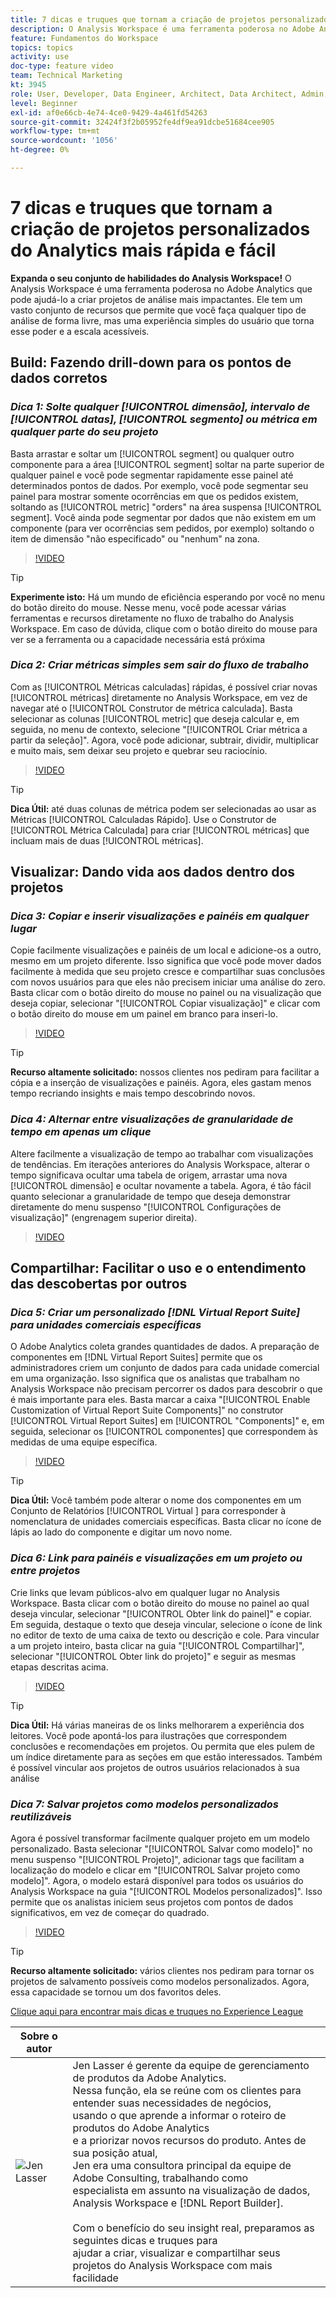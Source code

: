 ```yaml
---
title: 7 dicas e truques que tornam a criação de projetos personalizados do Analytics mais rápida e fácil
description: O Analysis Workspace é uma ferramenta poderosa no Adobe Analytics que pode ajudá-lo a criar projetos de análise mais impactantes. Ele tem um vasto conjunto de recursos que permite que você faça qualquer tipo de análise de forma livre, mas uma experiência simples do usuário que torna esse poder e a escala acessíveis.
feature: Fundamentos do Workspace
topics: topics
activity: use
doc-type: feature video
team: Technical Marketing
kt: 3945
role: User, Developer, Data Engineer, Architect, Data Architect, Admin, Leader
level: Beginner
exl-id: af0e66cb-4e74-4ce0-9429-4a461fd54263
source-git-commit: 32424f3f2b05952fe4df9ea91dcbe51684cee905
workflow-type: tm+mt
source-wordcount: '1056'
ht-degree: 0%

---
```


# 7 dicas e truques que tornam a criação de projetos personalizados do Analytics mais rápida e fácil

**Expanda o seu conjunto de habilidades do Analysis Workspace!**
O Analysis Workspace é uma ferramenta poderosa no Adobe Analytics que pode ajudá-lo a criar projetos de análise mais impactantes. Ele tem um vasto conjunto de recursos que permite que você faça qualquer tipo de análise de forma livre, mas uma experiência simples do usuário que torna esse poder e a escala acessíveis.

## Build: Fazendo drill-down para os pontos de dados corretos

### ***Dica 1: Solte qualquer  [!UICONTROL dimensão], intervalo de  [!UICONTROL datas],  [!UICONTROL segmento] ou   métrica em qualquer parte do seu projeto***

Basta arrastar e soltar um [!UICONTROL segment] ou qualquer outro componente para a área [!UICONTROL segment] soltar na parte superior de qualquer painel e você pode segmentar rapidamente esse painel até determinados pontos de dados. Por exemplo, você pode segmentar seu painel para mostrar somente ocorrências em que os pedidos existem, soltando as [!UICONTROL metric] &quot;orders&quot; na área suspensa [!UICONTROL segment]. Você ainda pode segmentar por dados que não existem em um componente (para ver ocorrências sem pedidos, por exemplo) soltando o item de dimensão &quot;não especificado&quot; ou &quot;nenhum&quot; na zona.

>[!VIDEO](https://video.tv.adobe.com/v/24036/?quality=12)

>[!TIP]
>
>**Experimente isto:** Há um mundo de eficiência esperando por você no menu do botão direito do mouse. Nesse menu, você pode acessar várias ferramentas e recursos diretamente no fluxo de trabalho do Analysis Workspace. Em caso de dúvida, clique com o botão direito do mouse para ver se a ferramenta ou a capacidade necessária está próxima

### ***Dica 2: Criar métricas simples sem sair do fluxo de trabalho***

Com as [!UICONTROL Métricas calculadas] rápidas, é possível criar novas [!UICONTROL métricas] diretamente no Analysis Workspace, em vez de navegar até o [!UICONTROL Construtor de métrica calculada]. Basta selecionar as colunas [!UICONTROL metric] que deseja calcular e, em seguida, no menu de contexto, selecione &quot;[!UICONTROL Criar métrica a partir da seleção]&quot;. Agora, você pode adicionar, subtrair, dividir, multiplicar e muito mais, sem deixar seu projeto e quebrar seu raciocínio.

>[!VIDEO](https://video.tv.adobe.com/v/23126/?quality=12)

>[!TIP]
>
>**Dica Útil:** até duas colunas   de métrica podem ser selecionadas ao usar as Métricas  [!UICONTROL Calculadas Rápido]. Use o Construtor de [!UICONTROL Métrica Calculada] para criar [!UICONTROL métricas] que incluam mais de duas [!UICONTROL métricas].

## Visualizar: Dando vida aos dados dentro dos projetos

### ***Dica 3: Copiar e inserir visualizações e painéis em qualquer lugar***

Copie facilmente visualizações e painéis de um local e adicione-os a outro, mesmo em um projeto diferente. Isso significa que você pode mover dados facilmente à medida que seu projeto cresce e compartilhar suas conclusões com novos usuários para que eles não precisem iniciar uma análise do zero. Basta clicar com o botão direito do mouse no painel ou na visualização que deseja copiar, selecionar &quot;[!UICONTROL Copiar visualização]&quot; e clicar com o botão direito do mouse em um painel em branco para inseri-lo.

>[!VIDEO](https://video.tv.adobe.com/v/23230/?quality=12)

>[!TIP]
>
>**Recurso altamente solicitado:** nossos clientes nos pediram para facilitar a cópia e a inserção de visualizações e painéis. Agora, eles gastam menos tempo recriando insights e mais tempo descobrindo novos.

### ***Dica 4: Alternar entre visualizações de granularidade de tempo em apenas um clique***

Altere facilmente a visualização de tempo ao trabalhar com visualizações de tendências. Em iterações anteriores do Analysis Workspace, alterar o tempo significava ocultar uma tabela de origem, arrastar uma nova [!UICONTROL dimensão] e ocultar novamente a tabela. Agora, é tão fácil quanto selecionar a granularidade de tempo que deseja demonstrar diretamente do menu suspenso &quot;[!UICONTROL Configurações de visualização]&quot; (engrenagem superior direita).

>[!VIDEO](https://video.tv.adobe.com/v/23548/?quality=12)

## Compartilhar: Facilitar o uso e o entendimento das descobertas por outros

### ***Dica 5: Criar um personalizado  [!DNL Virtual Report Suite] para unidades comerciais específicas***

O Adobe Analytics coleta grandes quantidades de dados. A preparação de componentes em [!DNL Virtual Report Suites] permite que os administradores criem um conjunto de dados para cada unidade comercial em uma organização. Isso significa que os analistas que trabalham no Analysis Workspace não precisam percorrer os dados para descobrir o que é mais importante para eles. Basta marcar a caixa &quot;[!UICONTROL Enable Customization of Virtual Report Suite Components]&quot; no construtor [!UICONTROL Virtual Report Suites] em [!UICONTROL &quot;Components]&quot; e, em seguida, selecionar os [!UICONTROL componentes] que correspondem às medidas de uma equipe específica.

>[!VIDEO](https://video.tv.adobe.com/v/23544/?quality=12)

>[!TIP]
>
>**Dica Útil:** Você também pode alterar o nome dos componentes em um Conjunto de Relatórios  [!UICONTROL Virtual ] para corresponder à nomenclatura de unidades comerciais específicas. Basta clicar no ícone de lápis ao lado do componente e digitar um novo nome.

### ***Dica 6: Link para painéis e visualizações em um projeto ou entre projetos***

Crie links que levam públicos-alvo em qualquer lugar no Analysis Workspace. Basta clicar com o botão direito do mouse no painel ao qual deseja vincular, selecionar &quot;[!UICONTROL Obter link do painel]&quot; e copiar. Em seguida, destaque o texto que deseja vincular, selecione o ícone de link no editor de texto de uma caixa de texto ou descrição e cole. Para vincular a um projeto inteiro, basta clicar na guia &quot;[!UICONTROL Compartilhar]&quot;, selecionar &quot;[!UICONTROL Obter link do projeto]&quot; e seguir as mesmas etapas descritas acima.

>[!VIDEO](https://video.tv.adobe.com/v/23724/?quality=12)

>[!TIP]
>
>**Dica Útil:** Há várias maneiras de os links melhorarem a experiência dos leitores. Você pode apontá-los para ilustrações que correspondem conclusões e recomendações em projetos. Ou permita que eles pulem de um índice diretamente para as seções em que estão interessados. Também é possível vincular aos projetos de outros usuários relacionados à sua análise

### ***Dica 7: Salvar projetos como modelos personalizados reutilizáveis***

Agora é possível transformar facilmente qualquer projeto em um modelo personalizado. Basta selecionar &quot;[!UICONTROL Salvar como modelo]&quot; no menu suspenso &quot;[!UICONTROL Projeto]&quot;, adicionar tags que facilitam a localização do modelo e clicar em &quot;[!UICONTROL Salvar projeto como modelo]&quot;. Agora, o modelo estará disponível para todos os usuários do Analysis Workspace na guia &quot;[!UICONTROL Modelos personalizados]&quot;. Isso permite que os analistas iniciem seus projetos com pontos de dados significativos, em vez de começar do quadrado.

>[!VIDEO](https://video.tv.adobe.com/v/23231/?quality=12)

>[!TIP]
>
>**Recurso altamente solicitado:** vários clientes nos pediram para tornar os projetos de salvamento possíveis como modelos personalizados. Agora, essa capacidade se tornou um dos favoritos deles.

[Clique aqui para encontrar mais dicas e truques no Experience League](https://experienceleague.adobe.com/?search=tips&amp;tag=Analysis+Workspace#recommended/solutions/analytics)

| Sobre o autor |  |
|------------|------------|
| ![Jen Lasser](assets/jlasser-headshot-s.jpg) | Jen Lasser é gerente da equipe de gerenciamento de produtos da Adobe Analytics. <br> Nessa função, ela se reúne com os clientes para entender suas necessidades de negócios,  <br>usando o que aprende a informar o roteiro de produtos do Adobe Analytics  <br>e a priorizar novos recursos do produto. Antes de sua posição atual, <br>Jen era uma consultora principal da equipe de Adobe Consulting, trabalhando como <br>especialista em assunto na visualização de dados, Analysis Workspace e [!DNL Report Builder]. <br><br>Com o benefício do seu insight real, preparamos as seguintes dicas e truques para  <br>ajudar a criar, visualizar e compartilhar seus projetos do Analysis Workspace com mais facilidade |
